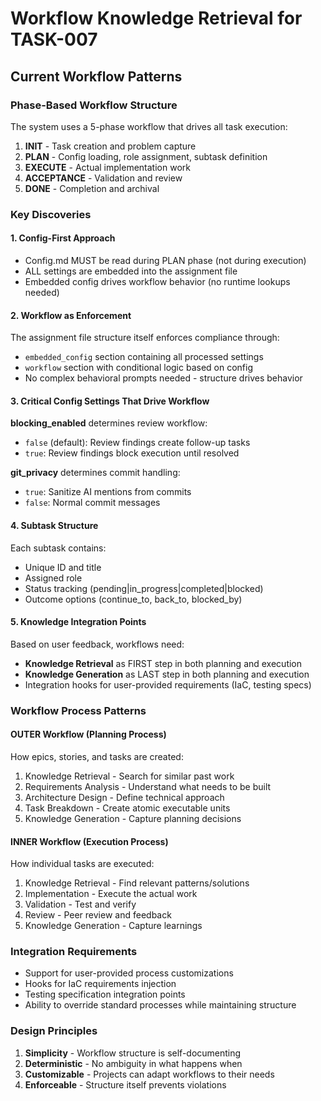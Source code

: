 # Workflow Knowledge Retrieval for TASK-007

## Current Workflow Patterns

### Phase-Based Workflow Structure
The system uses a 5-phase workflow that drives all task execution:
1. **INIT** - Task creation and problem capture
2. **PLAN** - Config loading, role assignment, subtask definition  
3. **EXECUTE** - Actual implementation work
4. **ACCEPTANCE** - Validation and review
5. **DONE** - Completion and archival

### Key Discoveries

#### 1. Config-First Approach
- Config.md MUST be read during PLAN phase (not during execution)
- ALL settings are embedded into the assignment file
- Embedded config drives workflow behavior (no runtime lookups needed)

#### 2. Workflow as Enforcement
The assignment file structure itself enforces compliance through:
- `embedded_config` section containing all processed settings
- `workflow` section with conditional logic based on config
- No complex behavioral prompts needed - structure drives behavior

#### 3. Critical Config Settings That Drive Workflow

**blocking_enabled** determines review workflow:
- `false` (default): Review findings create follow-up tasks
- `true`: Review findings block execution until resolved

**git_privacy** determines commit handling:
- `true`: Sanitize AI mentions from commits
- `false`: Normal commit messages

#### 4. Subtask Structure
Each subtask contains:
- Unique ID and title
- Assigned role
- Status tracking (pending|in_progress|completed|blocked)
- Outcome options (continue_to, back_to, blocked_by)

#### 5. Knowledge Integration Points
Based on user feedback, workflows need:
- **Knowledge Retrieval** as FIRST step in both planning and execution
- **Knowledge Generation** as LAST step in both planning and execution
- Integration hooks for user-provided requirements (IaC, testing specs)

### Workflow Process Patterns

#### OUTER Workflow (Planning Process)
How epics, stories, and tasks are created:
1. Knowledge Retrieval - Search for similar past work
2. Requirements Analysis - Understand what needs to be built
3. Architecture Design - Define technical approach
4. Task Breakdown - Create atomic executable units
5. Knowledge Generation - Capture planning decisions

#### INNER Workflow (Execution Process)
How individual tasks are executed:
1. Knowledge Retrieval - Find relevant patterns/solutions
2. Implementation - Execute the actual work
3. Validation - Test and verify
4. Review - Peer review and feedback
5. Knowledge Generation - Capture learnings

### Integration Requirements
- Support for user-provided process customizations
- Hooks for IaC requirements injection
- Testing specification integration points
- Ability to override standard processes while maintaining structure

### Design Principles
1. **Simplicity** - Workflow structure is self-documenting
2. **Deterministic** - No ambiguity in what happens when
3. **Customizable** - Projects can adapt workflows to their needs
4. **Enforceable** - Structure itself prevents violations